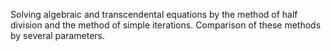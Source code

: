 Solving algebraic and transcendental equations by the method of half division and the method of simple iterations. Comparison of these methods by several parameters.
